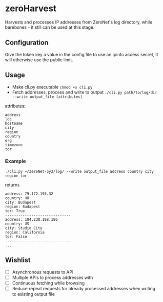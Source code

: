 # zeroHarvest

Harvests and processes IP addresses from ZeroNet's log directory, while barebones - it still can be used at this stage.

## Configuration
Give the token key a value in the config file to use an ipinfo access secret, it will otherwise use the public limit.

## Usage

* Make cli.py executable `chmod +x cli.py`
* Fetch addresses, process and write to output `./cli.py path/to/log/dir --write output_file [attributes]`

attributes: 
```
address
loc
hostname
city
region
country
org
timezone
tor
```

### Example
 `./cli.py ~/ZeroNet-py3/log/ --write output_file address country city region tor` 
 
 returns 
 ```
 address: 79.172.193.32
country: HU
city: Budapest
region: Budapest
tor: True
------------------------------
address: 104.238.198.186
country: US
city: Studio City
region: California
tor: False
------------------------------
...
```

## Wishlist

- [ ] Asynchronous requests to API
- [ ] Multiple APIs to process addresses with
- [ ] Continuous fetching while browsing
- [ ] Reduce repeat requests for already processed addresses when writing to existing output file